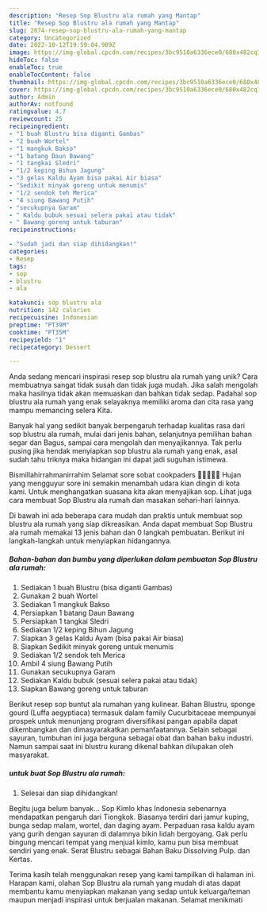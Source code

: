 ```yaml
---
description: "Resep Sop Blustru ala rumah yang Mantap"
title: "Resep Sop Blustru ala rumah yang Mantap"
slug: 2074-resep-sop-blustru-ala-rumah-yang-mantap
category: Uncategorized
date: 2022-10-12T19:59:04.989Z
image: https://img-global.cpcdn.com/recipes/3bc9510a6336ece0/680x482cq70/sop-blustru-ala-rumah-foto-resep-utama.jpg
hideToc: false
enableToc: true
enableTocContent: false
thumbnail: https://img-global.cpcdn.com/recipes/3bc9510a6336ece0/680x482cq70/sop-blustru-ala-rumah-foto-resep-utama.jpg
cover: https://img-global.cpcdn.com/recipes/3bc9510a6336ece0/680x482cq70/sop-blustru-ala-rumah-foto-resep-utama.jpg
author: Admin
authorAv: notfound
ratingvalue: 4.7
reviewcount: 25
recipeingredient:
- "1 buah Blustru bisa diganti Gambas"
- "2 buah Wortel"
- "1 mangkuk Bakso"
- "1 batang Daun Bawang"
- "1 tangkai Sledri"
- "1/2 keping Bihun Jagung"
- "3 gelas Kaldu Ayam bisa pakai Air biasa"
- "Sedikit minyak goreng untuk menumis"
- "1/2 sendok teh Merica"
- "4 siung Bawang Putih"
- "secukupnya Garam"
- " Kaldu bubuk sesuai selera pakai atau tidak"
- " Bawang goreng untuk taburan"
recipeinstructions:

- "Sudah jadi dan siap dihidangkan!"
categories:
- Resep
tags:
- sop
- blustru
- ala

katakunci: sop blustru ala 
nutrition: 142 calories
recipecuisine: Indonesian
preptime: "PT39M"
cooktime: "PT35M"
recipeyield: "1"
recipecategory: Dessert

---
```





Anda sedang mencari inspirasi resep sop blustru ala rumah yang unik? Cara membuatnya sangat tidak susah dan tidak juga mudah. Jika salah mengolah maka hasilnya tidak akan memuaskan dan bahkan tidak sedap. Padahal sop blustru ala rumah yang enak selayaknya memiliki aroma dan cita rasa yang mampu memancing selera Kita.





Banyak hal yang sedikit banyak berpengaruh terhadap kualitas rasa dari sop blustru ala rumah, mulai dari jenis bahan, selanjutnya pemilihan bahan segar dan Bagus, sampai cara mengolah dan menyajikannya. Tak perlu pusing jika hendak menyiapkan sop blustru ala rumah yang enak,      asal sudah tahu triknya maka hidangan ini dapat jadi suguhan istimewa.














Bismillahirrahmanirrahim Selamat sore sobat cookpaders 🤗🤗🌱🌾💕 Hujan yang mengguyur sore ini semakin menambah udara kian dingin di kota kami. Untuk menghangatkan suasana kita akan menyajikan sop. Lihat juga cara membuat Sop Blustru ala rumah dan masakan sehari-hari lainnya.






Di bawah ini ada beberapa cara mudah dan praktis untuk membuat sop blustru ala rumah yang siap dikreasikan. Anda dapat membuat Sop Blustru ala rumah memakai 13 jenis bahan dan 0 langkah pembuatan. Berikut ini langkah-langkah untuk menyiapkan hidangannya.

<!--inarticleads1-->

##### Bahan-bahan dan bumbu yang diperlukan dalam pembuatan Sop Blustru ala rumah:

1. Sediakan 1 buah Blustru (bisa diganti Gambas)
1. Gunakan 2 buah Wortel
1. Sediakan 1 mangkuk Bakso
1. Persiapkan 1 batang Daun Bawang
1. Persiapkan 1 tangkai Sledri
1. Sediakan 1/2 keping Bihun Jagung
1. Siapkan 3 gelas Kaldu Ayam (bisa pakai Air biasa)
1. Siapkan Sedikit minyak goreng untuk menumis
1. Sediakan 1/2 sendok teh Merica
1. Ambil 4 siung Bawang Putih
1. Gunakan secukupnya Garam
1. Sediakan  Kaldu bubuk (sesuai selera pakai atau tidak)
1. Siapkan  Bawang goreng untuk taburan


Berikut resep sop buntut ala rumahan yang kulinear. Bahan Blustru, sponge gourd (Luffa aegyptiaca) termasuk dalam family Cucurbitaceae mempunyai prospek untuk menunjang program diversifikasi pangan apabila dapat dikembangkan dan dimasyarakatkan pemanfaatannya. Selain sebagai sayuran, tumbuhan ini juga berguna sebagai obat dan bahan baku industri. Namun sampai saat ini blustru kurang dikenal bahkan dilupakan oleh masyarakat. 

<!--inarticleads2-->

#####  untuk buat Sop Blustru ala rumah:


1. Selesai dan siap dihidangkan!

Begitu juga belum banyak… Sop Kimlo khas Indonesia sebenarnya mendapatkan pengaruh dari Tiongkok. Biasanya terdiri dari jamur kuping, bunga sedap malam, wortel, dan daging ayam. Perpaduan rasa kaldu ayam yang gurih dengan sayuran di dalamnya bikin lidah bergoyang. Gak perlu bingung mencari tempat yang menjual kimlo, kamu pun bisa membuat sendiri yang enak. Serat Blustru sebagai Bahan Baku Dissolving Pulp. dan Kertas. 

Terima kasih telah menggunakan resep yang kami tampilkan di halaman ini. Harapan kami, olahan Sop Blustru ala rumah yang mudah di atas dapat membantu kamu menyiapkan makanan yang sedap untuk keluarga/teman maupun menjadi inspirasi untuk berjualan makanan. Selamat menikmati
